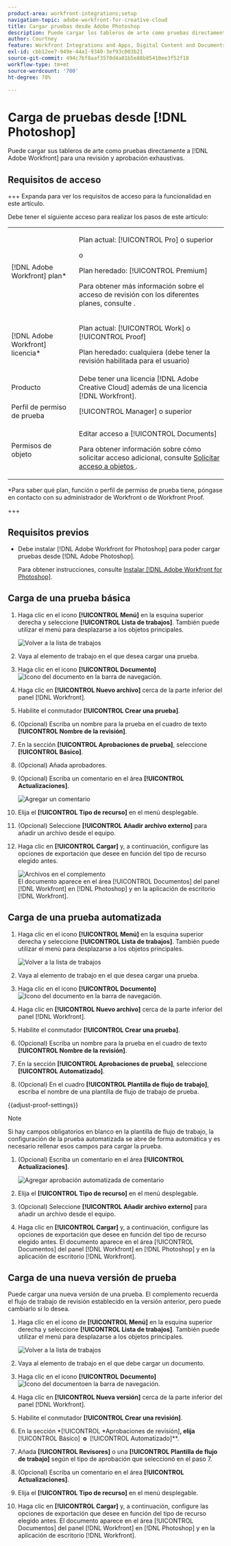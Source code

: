 ```yaml
---
product-area: workfront-integrations;setup
navigation-topic: adobe-workfront-for-creative-cloud
title: Cargar pruebas desde Adobe Photoshop
description: Puede cargar los tableros de arte como pruebas directamente en Adobe Workfront para una revisión y aprobación exhaustivas.
author: Courtney
feature: Workfront Integrations and Apps, Digital Content and Documents
exl-id: cbb12ee7-949e-44a1-9340-3ef93c003b21
source-git-commit: 494c7bf8aaf3570d4a01b5e88b85410ee3f52f18
workflow-type: tm+mt
source-wordcount: '700'
ht-degree: 78%

---
```


# Carga de pruebas desde [!DNL Photoshop]

Puede cargar sus tableros de arte como pruebas directamente a [!DNL Adobe Workfront] para una revisión y aprobación exhaustivas.

## Requisitos de acceso

+++ Expanda para ver los requisitos de acceso para la funcionalidad en este artículo.

Debe tener el siguiente acceso para realizar los pasos de este artículo:

<table style="table-layout:auto"> 
 <col> 
 <col> 
 <tbody> 
  <tr> 
   <td role="rowheader">[!DNL Adobe Workfront] plan*</td> 
   <td> <p>Plan actual: [!UICONTROL Pro] o superior</p> <p>o</p> <p>Plan heredado: [!UICONTROL Premium]</p> <p>Para obtener más información sobre el acceso de revisión con los diferentes planes, consulte .</p> </td> 
  </tr> 
  <tr> 
   <td role="rowheader">[!DNL Adobe Workfront] licencia*</td> 
   <td> <p>Plan actual: [!UICONTROL Work] o [!UICONTROL Proof]</p> <p>Plan heredado: cualquiera (debe tener la revisión habilitada para el usuario)</p> </td> 
  </tr> 
  <tr> 
   <td role="rowheader">Producto</td> 
   <td>Debe tener una licencia [!DNL Adobe Creative Cloud] además de una licencia [!DNL Workfront].</td> 
  </tr> 
  <tr> 
   <td role="rowheader">Perfil de permiso de prueba </td> 
   <td>[!UICONTROL Manager] o superior</td> 
  </tr> 
  <tr> 
   <td role="rowheader">Permisos de objeto</td> 
   <td> <p>Editar acceso a [!UICONTROL Documents]</p> <p>Para obtener información sobre cómo solicitar acceso adicional, consulte <a href="../../workfront-basics/grant-and-request-access-to-objects/request-access.md" class="MCXref xref">Solicitar acceso a objetos </a>.</p> </td> 
  </tr> 
 </tbody> 
</table>

&#42;Para saber qué plan, función o perfil de permiso de prueba tiene, póngase en contacto con su administrador de Workfront o de Workfront Proof.

+++

## Requisitos previos

* Debe instalar [!DNL Adobe Workfront for Photoshop] para poder cargar pruebas desde [!DNL Adobe Photoshop].

  Para obtener instrucciones, consulte [Instalar [!DNL Adobe Workfront for Photoshop]](../../workfront-integrations-and-apps/adobe-workfront-for-creative-cloud/wf-cc-install-ps.md).

## Carga de una prueba básica

1. Haga clic en el icono **[!UICONTROL Menú]** en la esquina superior derecha y seleccione **[!UICONTROL Lista de trabajos]**. También puede utilizar el menú para desplazarse a los objetos principales.

   ![Volver a la lista de trabajos](assets/go-back-to-work-list-350x314.png)

1. Vaya al elemento de trabajo en el que desea cargar una prueba.
1. Haga clic en el icono **[!UICONTROL Documento]** ![Icono del documento](assets/documents.png) en la barra de navegación.
1. Haga clic en **[!UICONTROL Nuevo archivo]** cerca de la parte inferior del panel [!DNL Workfront].
1. Habilite el conmutador **[!UICONTROL Crear una prueba]**.
1. (Opcional) Escriba un nombre para la prueba en el cuadro de texto **[!UICONTROL Nombre de la revisión]**.
1. En la sección **[!UICONTROL Aprobaciones de prueba]**, seleccione **[!UICONTROL Básico]**.
1. (Opcional) Añada aprobadores.
1. (Opcional) Escriba un comentario en el área **[!UICONTROL Actualizaciones]**.

   ![Agregar un comentario](assets/add-comment.png)

1. Elija el **[!UICONTROL Tipo de recurso]** en el menú desplegable.

1. (Opcional) Seleccione **[!UICONTROL Añadir archivo externo]** para añadir un archivo desde el equipo.
1. Haga clic en **[!UICONTROL Cargar]** y, a continuación, configure las opciones de exportación que desee en función del tipo de recurso elegido antes.

   ![Archivos en el complemento](assets/plugin-files-350x307.png)\
   El documento aparece en el área [!UICONTROL Documentos] del panel [!DNL Workfront] en [!DNL Photoshop] y en la aplicación de escritorio [!DNL Workfront].


## Carga de una prueba automatizada

1. Haga clic en el icono **[!UICONTROL Menú]** en la esquina superior derecha y seleccione **[!UICONTROL Lista de trabajos]**. También puede utilizar el menú para desplazarse a los objetos principales.

   ![Volver a la lista de trabajos](assets/go-back-to-work-list-350x314.png)

1. Vaya al elemento de trabajo en el que desea cargar una prueba.
1. Haga clic en el icono **[!UICONTROL Documento]** ![Icono del documento](assets/documents.png) en la barra de navegación.

1. Haga clic en **[!UICONTROL Nuevo archivo]** cerca de la parte inferior del panel [!DNL Workfront].
1. Habilite el conmutador **[!UICONTROL Crear una prueba]**.
1. (Opcional) Escriba un nombre para la prueba en el cuadro de texto **[!UICONTROL Nombre de la revisión]**.
1. En la sección **[!UICONTROL Aprobaciones de prueba]**, seleccione **[!UICONTROL Automatizado]**.
1. (Opcional) En el cuadro **[!UICONTROL Plantilla de flujo de trabajo]**, escriba el nombre de una plantilla de flujo de trabajo de prueba.

{{adjust-proof-settings}}

>[!NOTE]
>
> Si hay campos obligatorios en blanco en la plantilla de flujo de trabajo, la configuración de la prueba automatizada se abre de forma automática y es necesario rellenar esos campos para cargar la prueba.


1. (Opcional) Escriba un comentario en el área **[!UICONTROL Actualizaciones]**.

   ![Agregar aprobación automatizada de comentario](assets/add-comment-automated-approval.png)

1. Elija el **[!UICONTROL Tipo de recurso]** en el menú desplegable.
1. (Opcional) Seleccione **[!UICONTROL Añadir archivo externo]** para añadir un archivo desde el equipo.
1. Haga clic en **[!UICONTROL Cargar]** y, a continuación, configure las opciones de exportación que desee en función del tipo de recurso elegido antes.
El documento aparece en el área [!UICONTROL Documentos] del panel [!DNL Workfront] en [!DNL Photoshop] y en la aplicación de escritorio [!DNL Workfront].

## Carga de una nueva versión de prueba

Puede cargar una nueva versión de una prueba. El complemento recuerda el flujo de trabajo de revisión establecido en la versión anterior, pero puede cambiarlo si lo desea.

1. Haga clic en el icono de **[!UICONTROL Menú]** en la esquina superior derecha y seleccione **[!UICONTROL Lista de trabajos]**. También puede utilizar el menú para desplazarse a los objetos principales.

   ![Volver a la lista de trabajos](assets/go-back-to-work-list-350x314.png)

1. Vaya al elemento de trabajo en el que debe cargar un documento.
1. Haga clic en el icono **[!UICONTROL Documento]** ![Icono del documento](assets/documents.png)en la barra de navegación.

1. Haga clic en **[!UICONTROL Nueva versión]** cerca de la parte inferior del panel [!DNL Workfront].
1. Habilite el conmutador **[!UICONTROL Crear una revisión]**.

1. En la sección *[!UICONTROL *Aprobaciones de revisión]&#x200B;**, elija &#x200B;** [!UICONTROL Básico] **&#x200B; o &#x200B;** [!UICONTROL Automatizado]**.

1. Añada **[!UICONTROL Revisores]** o una **[!UICONTROL Plantilla de flujo de trabajo]** según el tipo de aprobación que seleccionó en el paso 7.

1. (Opcional) Escriba un comentario en el área **[!UICONTROL Actualizaciones]**.
1. Elija el **[!UICONTROL Tipo de recurso]** en el menú desplegable.
1. Haga clic en **[!UICONTROL Cargar]** y, a continuación, configure las opciones de exportación que desee en función del tipo de recurso elegido antes.
El documento aparece en el área [!UICONTROL Documentos] del panel [!DNL Workfront] en [!DNL Photoshop] y en la aplicación de escritorio [!DNL Workfront].
